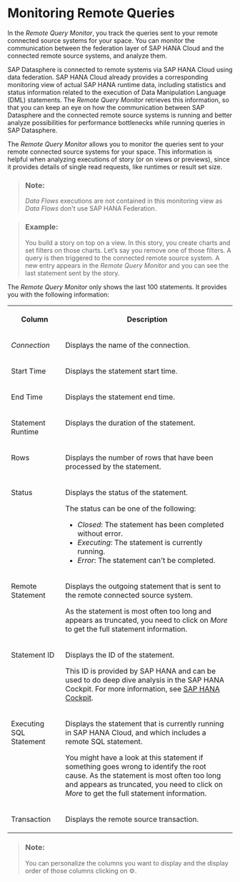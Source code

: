 <!-- loio806d7f0c45a14f1fb07db0a226b2b822 -->

<link rel="stylesheet" type="text/css" href="../css/sap-icons.css"/>

# Monitoring Remote Queries

In the *Remote Query Monitor*, you track the queries sent to your remote connected source systems for your space. You can monitor the communication between the federation layer of SAP HANA Cloud and the connected remote source systems, and analyze them.

SAP Datasphere is connected to remote systems via SAP HANA Cloud using data federation. SAP HANA Cloud already provides a corresponding monitoring view of actual SAP HANA runtime data, including statistics and status information related to the execution of Data Manipulation Language \(DML\) statements. The *Remote Query Monitor* retrieves this information, so that you can keep an eye on how the communication between SAP Datasphere and the connected remote source systems is running and better analyze possibilities for performance bottlenecks while running queries in SAP Datasphere.

The *Remote Query Monitor* allows you to monitor the queries sent to your remote connected source systems for your space. This information is helpful when analyzing executions of story \(or on views or previews\), since it provides details of single read requests, like runtimes or result set size.

> ### Note:  
> *Data Flows* executions are not contained in this monitoring view as *Data Flows* don't use SAP HANA Federation.

> ### Example:  
> You build a story on top on a view. In this story, you create charts and set filters on those charts. Let’s say you remove one of those filters. A query is then triggered to the connected remote source system. A new entry appears in the *Remote Query Monitor* and you can see the last statement sent by the story.

The *Remote Query Monitor* only shows the last 100 statements. It provides you with the following information:


<table>
<tr>
<th valign="top">

Column

</th>
<th valign="top">

Description

</th>
</tr>
<tr>
<td valign="top">

*Connection* 

</td>
<td valign="top">

Displays the name of the connection. 

</td>
</tr>
<tr>
<td valign="top">

Start Time

</td>
<td valign="top">

Displays the statement start time. 

</td>
</tr>
<tr>
<td valign="top">

End Time

</td>
<td valign="top">

Displays the statement end time. 

</td>
</tr>
<tr>
<td valign="top">

Statement Runtime

</td>
<td valign="top">

Displays the duration of the statement. 

</td>
</tr>
<tr>
<td valign="top">

Rows

</td>
<td valign="top">

Displays the number of rows that have been processed by the statement. 

</td>
</tr>
<tr>
<td valign="top">

Status

</td>
<td valign="top">

Displays the status of the statement. 

The status can be one of the following:

-   *Closed*: The statement has been completed without error.
-   *Executing*: The statement is currently running.
-   *Error*: The statement can't be completed.



</td>
</tr>
<tr>
<td valign="top">

Remote Statement

</td>
<td valign="top">

Displays the outgoing statement that is sent to the remote connected source system. 

As the statement is most often too long and appears as truncated, you need to click on *More* to get the full statement information.

</td>
</tr>
<tr>
<td valign="top">

Statement ID

</td>
<td valign="top">

Displays the ID of the statement. 

This ID is provided by SAP HANA and can be used to do deep dive analysis in the SAP HANA Cockpit. For more information, see [SAP HANA Cockpit](https://help.sap.com/viewer/6b94445c94ae495c83a19646e7c3fd56/latest/en-US/da25cad976064dc0a24a1b0ee9b62525.html).

</td>
</tr>
<tr>
<td valign="top">

Executing SQL Statement

</td>
<td valign="top">

Displays the statement that is currently running in SAP HANA Cloud, and which includes a remote SQL statement. 

You might have a look at this statement if something goes wrong to identify the root cause. As the statement is most often too long and appears as truncated, you need to click on *More* to get the full statement information.

</td>
</tr>
<tr>
<td valign="top">

Transaction

</td>
<td valign="top">

Displays the remote source transaction. 

</td>
</tr>
</table>

> ### Note:  
> You can personalize the columns you want to display and the display order of those columns clicking on :gear:.


